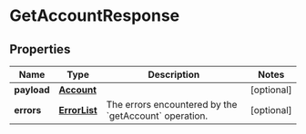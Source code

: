 
# GetAccountResponse

## Properties
Name | Type | Description | Notes
------------ | ------------- | ------------- | -------------
**payload** | [**Account**](Account.md) |  |  [optional]
**errors** | [**ErrorList**](ErrorList.md) | The errors encountered by the &#x60;getAccount&#x60; operation. |  [optional]



